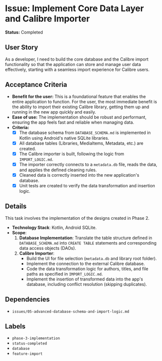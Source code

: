 # Issue: Implement Core Data Layer and Calibre Importer

**Status:** Completed

## User Story
As a developer, I need to build the core database and the Calibre import functionality so that the application can store and manage user data effectively, starting with a seamless import experience for Calibre users.

## Acceptance Criteria
- **Benefit for the user:** This is a foundational feature that enables the entire application to function. For the user, the most immediate benefit is the ability to import their existing Calibre library, getting them up and running in the new app quickly and easily.
- **Ease of use:** The implementation should be robust and performant, ensuring the app feels fast and reliable when managing data.
- **Criteria:**
    - [x] The database schema from `DATABASE_SCHEMA.md` is implemented in Kotlin using Android's native SQLite libraries.
    - [x] All database tables (Libraries, MediaItems, Metadata, etc.) are created.
    - [x] The Calibre importer is built, following the logic from `IMPORT_LOGIC.md`.
    - [x] The importer correctly connects to a `metadata.db` file, reads the data, and applies the defined cleaning rules.
    - [x] Cleaned data is correctly inserted into the new application's database.
    - [x] Unit tests are created to verify the data transformation and insertion logic.

## Details
This task involves the implementation of the designs created in Phase 2.

- **Technology Stack**: Kotlin, Android SQLite.
- **Scope**:
    1.  **Database Implementation**: Translate the table structure defined in `DATABASE_SCHEMA.md` into `CREATE TABLE` statements and corresponding data access objects (DAOs).
    2.  **Calibre Importer**:
        - Build the UI for file selection (`metadata.db` and library root folder).
        - Implement the connection to the external Calibre database.
        - Code the data transformation logic for authors, titles, and file paths as specified in `IMPORT_LOGIC.md`.
        - Implement the insertion of transformed data into the app's database, including conflict resolution (skipping duplicates).

## Dependencies
- `issues/05-advanced-database-schema-and-import-logic.md`

## Labels
- `phase-3-implementation`
- `status-completed`
- `database`
- `feature-import`
